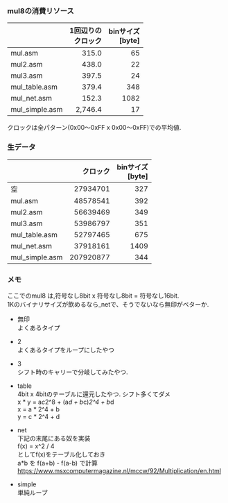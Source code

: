 ### mul8の消費リソース

|                | 1回辺りの<br>クロック | binサイズ<br>[byte] |
|-----|-----------:|---------:|
|mul.asm        |	315.0 |	65|
|mul2.asm	    |   438.0 |	22|
|mul3.asm	    |   397.5 |	24|
|mul_table.asm  |	379.4 |	348|
|mul_net.asm    |	152.3 |	1082|
|mul_simple.asm |	2,746.4 |	17|

クロックは全パターン(0x00～0xFF x 0x00～0xFF)での平均値. 

### 生データ

|                | クロック | binサイズ<br>[byte] |
|-----|-----------:|---------:|
|空	            |   27934701 |	327 |
|mul.asm        |	48578541 |	392|
|mul2.asm	    |   56639469 |	349|
|mul3.asm	    |   53986797 |	351|
|mul_table.asm  |	52797465 |	675|
|mul_net.asm    |	37918161 |	1409|
|mul_simple.asm |	207920877 |	344|

### メモ
ここでのmul8 は,符号なし8bit x 符号なし8bit = 符号なし16bit.  
1Kのバイナリサイズが飲めるなら_netで、そうでないなら無印がベターか.  

- 無印  
よくあるタイプ
- 2  
よくあるタイプをループにしたやつ
- 3    
シフト時のキャリーで分岐してみたやつ.  
- table   
4bit x 4bitのテーブルに還元したやつ. シフト多くてダメ  
x * y  = a*c*2^8 + (a*d + b*c)*2^4 + b*d  
  x = a * 2^4 + b  
  y = c * 2^4 + d   

- net  
下記の末尾にある奴を実装  
f(x) = x^2 / 4  
としてf(x)をテーブル化しておき  
a*b を f(a+b) - f(a-b) で計算  
https://www.msxcomputermagazine.nl/mccw/92/Multiplication/en.html  
- simple  
単純ループ